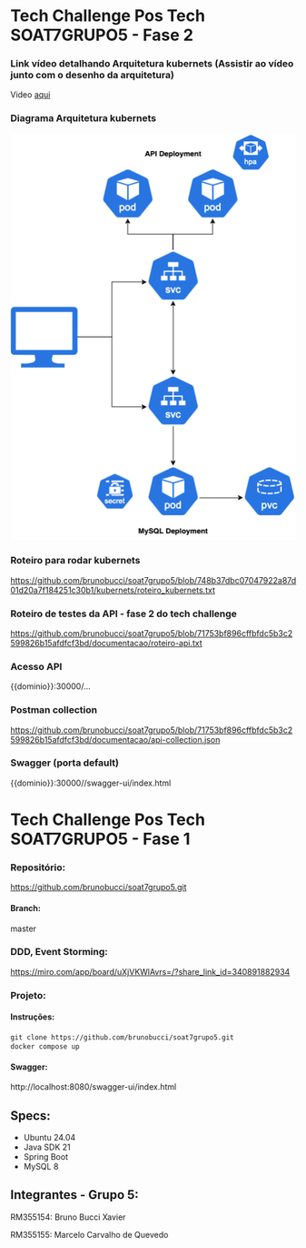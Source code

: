 # Tech Challenge Pos Tech SOAT7GRUPO5 - Fase 2

### Link vídeo detalhando Arquitetura kubernets (Assistir ao vídeo junto com o desenho da arquitetura)
Video <a href="https://www.youtube.com/watch?v=H5oRXGVXaqc" target="_blank">aqui</a>


### Diagrama Arquitetura kubernets
![Diagrama Arquitetura Kubernets](https://github.com/brunobucci/soat7grupo5/blob/748b37dbc07047922a87d01d20a7f184251c30b1/kubernets/diagrama/Diagrama-Infra.png)

### Roteiro para rodar kubernets
https://github.com/brunobucci/soat7grupo5/blob/748b37dbc07047922a87d01d20a7f184251c30b1/kubernets/roteiro_kubernets.txt

### Roteiro de testes da API - fase 2 do tech challenge
https://github.com/brunobucci/soat7grupo5/blob/71753bf896cffbfdc5b3c2599826b15afdfcf3bd/documentacao/roteiro-api.txt

### Acesso API
{{dominio}}:30000/...

### Postman collection
https://github.com/brunobucci/soat7grupo5/blob/71753bf896cffbfdc5b3c2599826b15afdfcf3bd/documentacao/api-collection.json


### Swagger (porta default)
{{dominio}}:30000//swagger-ui/index.html




# Tech Challenge Pos Tech SOAT7GRUPO5 - Fase 1

### Repositório:

https://github.com/brunobucci/soat7grupo5.git 


#### Branch:

master


### DDD, Event Storming:

https://miro.com/app/board/uXjVKWlAvrs=/?share_link_id=340891882934


### Projeto:

#### Instruções:

```
git clone https://github.com/brunobucci/soat7grupo5.git
docker compose up
```

#### Swagger:

http://localhost:8080/swagger-ui/index.html



## Specs:

- Ubuntu 24.04
- Java SDK 21
- Spring Boot
- MySQL 8


## Integrantes - Grupo 5:
RM355154: Bruno Bucci Xavier

RM355155: Marcelo Carvalho de Quevedo